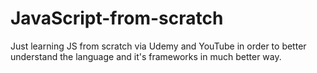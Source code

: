 # JavaScript-from-scratch
Just learning JS from scratch via Udemy and YouTube in order to better understand the language and it's frameworks in much better way.
